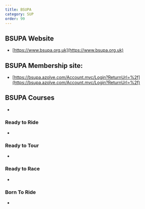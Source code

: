 ```yaml
---
title: BSUPA
category: SUP
order: 99
---
```


## BSUPA Website
- [https://www.bsupa.org.uk](https://www.bsupa.org.uk)

## BSUPA Membership site:
- [https://bsupa.azolve.com/Account.mvc/Login?ReturnUrl=%2f](https://bsupa.azolve.com/Account.mvc/Login?ReturnUrl=%2f)

## BSUPA Courses
-

### Ready to Ride
-

### Ready to Tour
-

### Ready to Race
-

### Born To Ride
-
